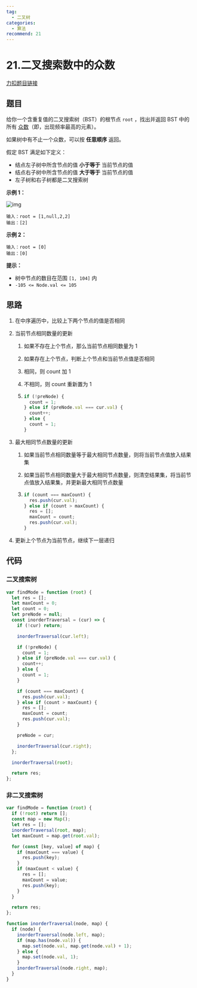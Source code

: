 ```yaml
---
tag:
  - 二叉树
categories:
  - 算法
recommend: 21
---
```


# 21.二叉搜索数中的众数

[力扣题目链接](https://leetcode.cn/problems/find-mode-in-binary-search-tree/)

## 题目

给你一个含重复值的二叉搜索树（BST）的根节点 `root` ，找出并返回 BST 中的所有 [众数](https://baike.baidu.com/item/众数/44796)（即，出现频率最高的元素）。

如果树中有不止一个众数，可以按 **任意顺序** 返回。

假定 BST 满足如下定义：

- 结点左子树中所含节点的值 **小于等于** 当前节点的值
- 结点右子树中所含节点的值 **大于等于** 当前节点的值
- 左子树和右子树都是二叉搜索树

**示例 1：**

![img](https://assets.leetcode.com/uploads/2021/03/11/mode-tree.jpg)

```
输入：root = [1,null,2,2]
输出：[2]
```

**示例 2：**

```
输入：root = [0]
输出：[0]
```

**提示：**

- 树中节点的数目在范围 `[1, 104]` 内
- `-105 <= Node.val <= 105`

## 思路

1. 在中序遍历中，比较上下两个节点的值是否相同

2. 当前节点相同数量的更新

   1. 如果不存在上个节点，那么当前节点相同数量为 1

   2. 如果存在上个节点，判断上个节点和当前节点值是否相同

   3. 相同，则 count 加 1

   4. 不相同，则 count 重新置为 1

   5. ```js
      if (!preNode) {
        count = 1;
      } else if (preNode.val === cur.val) {
        count++;
      } else {
        count = 1;
      }
      ```

3. 最大相同节点数量的更新

   1. 如果当前节点相同数量等于最大相同节点数量，则将当前节点值放入结果集

   2. 如果当前节点相同数量大于最大相同节点数量，则清空结果集，将当前节点值放入结果集，并更新最大相同节点数量

   3. ```js
      if (count === maxCount) {
        res.push(cur.val);
      } else if (count > maxCount) {
        res = [];
        maxCount = count;
        res.push(cur.val);
      }
      ```

4. 更新上个节点为当前节点，继续下一层递归

## 代码

### 二叉搜索树

```js
var findMode = function (root) {
  let res = [];
  let maxCount = 0;
  let count = 0;
  let preNode = null;
  const inorderTraversal = (cur) => {
    if (!cur) return;

    inorderTraversal(cur.left);

    if (!preNode) {
      count = 1;
    } else if (preNode.val === cur.val) {
      count++;
    } else {
      count = 1;
    }

    if (count === maxCount) {
      res.push(cur.val);
    } else if (count > maxCount) {
      res = [];
      maxCount = count;
      res.push(cur.val);
    }

    preNode = cur;

    inorderTraversal(cur.right);
  };

  inorderTraversal(root);

  return res;
};
```

### 非二叉搜索树

```javascript
var findMode = function (root) {
  if (!root) return [];
  const map = new Map();
  let res = [];
  inorderTraversal(root, map);
  let maxCount = map.get(root.val);

  for (const [key, value] of map) {
    if (maxCount === value) {
      res.push(key);
    }
    if (maxCount < value) {
      res = [];
      maxCount = value;
      res.push(key);
    }
  }

  return res;
};

function inorderTraversal(node, map) {
  if (node) {
    inorderTraversal(node.left, map);
    if (map.has(node.val)) {
      map.set(node.val, map.get(node.val) + 1);
    } else {
      map.set(node.val, 1);
    }
    inorderTraversal(node.right, map);
  }
}
```
